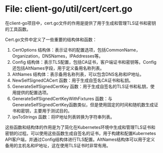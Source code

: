 # File: client-go/util/cert/cert.go

在client-go项目中，cert.go文件的作用是提供了用于生成和管理TLS证书和密钥的工具函数。

Cert.go文件中定义了一些重要的结构体和函数：

1. CertOptions 结构体：表示证书的配置选项，包括CommonName，Organization，DNSNames，IPAddresses等。
2. Config 结构体：表示TLS配置，包括CA证书，客户端证书和密钥等。Config还包括AltNames字段，用于定义备用名称列表。
3. AltNames 结构体：表示备用名称列表，可以包含DNS名称和IP地址。
4. NewSelfSignedCACert 函数：用于生成自签名CA证书和私钥。
5. GenerateSelfSignedCertKey 函数：用于生成自签名的TLS证书和私钥，使用提供的配置选项。
6. GenerateSelfSignedCertKeyWithFixtures 函数：与GenerateSelfSignedCertKey函数类似，但是使用固定的时间和随机数生成证书和密钥，主要用于测试目的。
7. ipsToStrings 函数：将IP地址列表转换为字符串列表。

这些函数和结构体的作用是为了简化在Kubernetes环境中生成和管理TLS证书和密钥的过程。可以使用这些函数生成自签名的证书，用于构建和配置Kubernetes API客户端，并通过Config结构体进行TLS配置。AltNames结构体可以用于定义备用的主机名和IP地址，这在使用TLS证书时非常有用。

